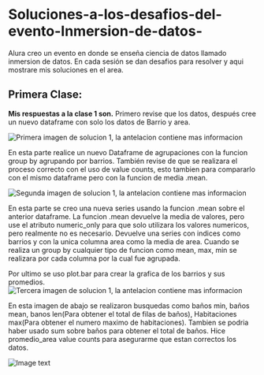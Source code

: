 # Soluciones-a-los-desafios-del-evento-Inmersion-de-datos-
Alura creo un evento en donde se enseña ciencia de datos llamado inmersion de datos. En cada sesión se dan desafios para resolver y aqui mostrare mis soluciones en el area.

## Primera Clase:
**Mis respuestas a la clase 1 son.**
Primero revise que los datos, después cree un nuevo dataframe con solo los datos de Barrio y area.

![Primera imagen de solucion 1, la antelacion contiene mas informacion](https://github.com/Os-688/Soluciones-a-los-desafios-del-evento-Inmersion-de-datos-/blob/c950c5e334fdd2bd459fd18b47436caf31fae5a9/Assets/soluci%C3%B3n_1/CapturaV1.1.PNG)

En esta parte realice un nuevo Dataframe de agrupaciones con la funcion group by agrupando por barrios. También revise de que se realizara el proceso correcto con el uso de value counts, esto tambien para compararlo con el mismo dataframe pero con la funcion de media .mean.

![Segunda imagen de solucion 1, la antelacion contiene mas informacion](https://github.com/Os-688/Soluciones-a-los-desafios-del-evento-Inmersion-de-datos-/blob/d03975b527203f4c9b4089e986dd6cc66c13f995/Assets/soluci%C3%B3n_1/CapturaV1.2.PNG)

En esta parte se creo una nueva series usando la funcion .mean sobre el anterior dataframe. La funcion .mean devuelve la media de valores, pero use el atributo numeric_only para que solo utilizara los valores numericos, pero realmente no es necesario. Devuelve una series con indices como barrios y con la unica columna area como la media de area. Cuando se realiza un group by cualquier tipo de funcion como mean, max, min se realizara por cada columna por la cual fue agrupada.

Por ultimo se uso plot.bar para crear la grafica de los barrios y sus promedios.
![Tercera imagen de solucion 1, la antelacion contiene mas informacion](https://github.com/Os-688/Soluciones-a-los-desafios-del-evento-Inmersion-de-datos-/blob/ebb0c40cf619558bcb42c0f33e938a2f94142b9c/Assets/soluci%C3%B3n_1/CapturaV1.3.PNG)

En esta imagen de abajo se realizaron busquedas como baños min, baños mean, banos len(Para obtener el total de filas de baños), Habitaciones max(Para obtener el numero maximo de habitaciones). Tambien se podria haber usado sum sobre baños para obtener el total de baños. Hice promedio_area value counts para asegurarme que estan correctos los datos.

![Image text](https://github.com/Os-688/Soluciones-a-los-desafios-del-evento-Inmersion-de-datos-/blob/2faf30b878405e33d6d02ecfd19a1a490f60ea26/Assets/soluci%C3%B3n_1/CapturaV1.4.PNG)
